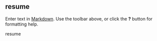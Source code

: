 ## resume
Enter text in [Markdown](http://daringfireball.net/projects/markdown/). Use the toolbar above, or click the **?** button for formatting help.


resume
